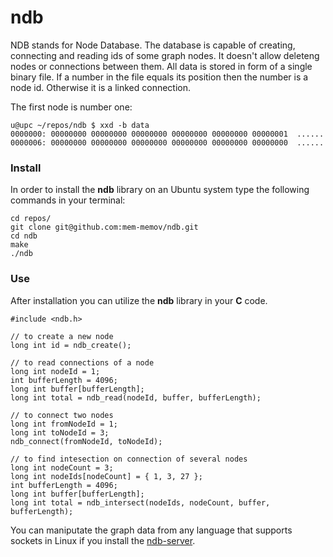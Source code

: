 # ndb

NDB stands for Node Database. The database is capable of creating, connecting and reading ids of some graph nodes. It doesn't allow deleteng nodes or connections between them. All data is stored in form of a single binary file. If a number in the file equals its position then the number is a node id. Otherwise it is a linked connection.

The first node is number one:
```
u@upc ~/repos/ndb $ xxd -b data
0000000: 00000000 00000000 00000000 00000000 00000000 00000001  ......
0000006: 00000000 00000000 00000000 00000000 00000000 00000000  ......
```

### Install

In order to install the **ndb** library on an Ubuntu system type the following commands in your terminal:

```
cd repos/
git clone git@github.com:mem-memov/ndb.git
cd ndb
make
./ndb
```

### Use

After installation you can utilize the **ndb** library in your **C** code.

```
#include <ndb.h>

// to create a new node
long int id = ndb_create();

// to read connections of a node
long int nodeId = 1;
int bufferLength = 4096;
long int buffer[bufferLength];
long int total = ndb_read(nodeId, buffer, bufferLength);

// to connect two nodes
long int fromNodeId = 1;
long int toNodeId = 3;
ndb_connect(fromNodeId, toNodeId);

// to find intesection on connection of several nodes
long int nodeCount = 3;
long int nodeIds[nodeCount] = { 1, 3, 27 };
int bufferLength = 4096;
long int buffer[bufferLength];
long int total = ndb_intersect(nodeIds, nodeCount, buffer, bufferLength);
```

You can maniputate the graph data from any language that supports sockets in Linux if you install the [ndb-server](https://github.com/mem-memov/ndb-server).

